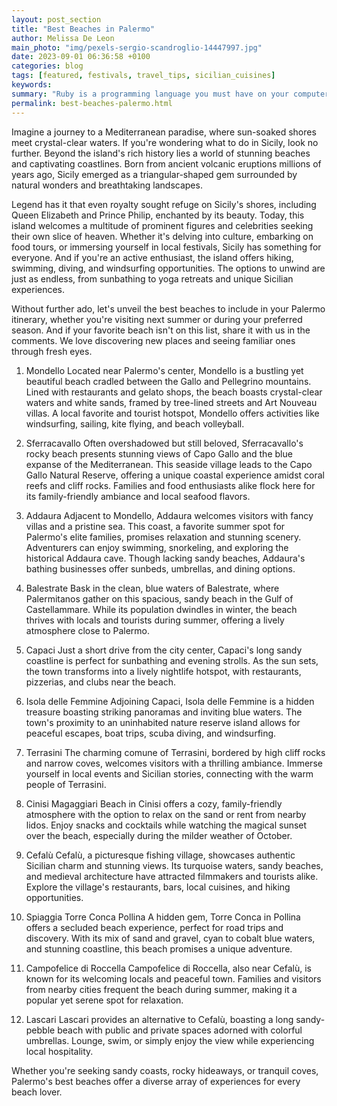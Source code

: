 ```yaml
---
layout: post_section
title: "Best Beaches in Palermo"
author: Melissa De Leon
main_photo: "img/pexels-sergio-scandroglio-14447997.jpg"
date: 2023-09-01 06:36:58 +0100
categories: blog
tags: [featured, festivals, travel_tips, sicilian_cuisines]
keywords:
summary: "Ruby is a programming language you must have on your computer in order to build Jekyll locally. Ruby has various gems."
permalink: best-beaches-palermo.html
---
```


Imagine a journey to a Mediterranean paradise, where sun-soaked shores meet crystal-clear waters. If you're wondering what to do in Sicily, look no further. Beyond the island's rich history lies a world of stunning beaches and captivating coastlines. Born from ancient volcanic eruptions millions of years ago, Sicily emerged as a triangular-shaped gem surrounded by natural wonders and breathtaking landscapes.

Legend has it that even royalty sought refuge on Sicily's shores, including Queen Elizabeth and Prince Philip, enchanted by its beauty. Today, this island welcomes a multitude of prominent figures and celebrities seeking their own slice of heaven. Whether it's delving into culture, embarking on food tours, or immersing yourself in local festivals, Sicily has something for everyone. And if you're an active enthusiast, the island offers hiking, swimming, diving, and windsurfing opportunities. The options to unwind are just as endless, from sunbathing to yoga retreats and unique Sicilian experiences.

Without further ado, let's unveil the best beaches to include in your Palermo itinerary, whether you're visiting next summer or during your preferred season. And if your favorite beach isn't on this list, share it with us in the comments. We love discovering new places and seeing familiar ones through fresh eyes.

1. Mondello
Located near Palermo's center, Mondello is a bustling yet beautiful beach cradled between the Gallo and Pellegrino mountains. Lined with restaurants and gelato shops, the beach boasts crystal-clear waters and white sands, framed by tree-lined streets and Art Nouveau villas. A local favorite and tourist hotspot, Mondello offers activities like windsurfing, sailing, kite flying, and beach volleyball.

2. Sferracavallo
Often overshadowed but still beloved, Sferracavallo's rocky beach presents stunning views of Capo Gallo and the blue expanse of the Mediterranean. This seaside village leads to the Capo Gallo Natural Reserve, offering a unique coastal experience amidst coral reefs and cliff rocks. Families and food enthusiasts alike flock here for its family-friendly ambiance and local seafood flavors.

3. Addaura
Adjacent to Mondello, Addaura welcomes visitors with fancy villas and a pristine sea. This coast, a favorite summer spot for Palermo's elite families, promises relaxation and stunning scenery. Adventurers can enjoy swimming, snorkeling, and exploring the historical Addaura cave. Though lacking sandy beaches, Addaura's bathing businesses offer sunbeds, umbrellas, and dining options.

4. Balestrate
Bask in the clean, blue waters of Balestrate, where Palermitanos gather on this spacious, sandy beach in the Gulf of Castellammare. While its population dwindles in winter, the beach thrives with locals and tourists during summer, offering a lively atmosphere close to Palermo.

5. Capaci
Just a short drive from the city center, Capaci's long sandy coastline is perfect for sunbathing and evening strolls. As the sun sets, the town transforms into a lively nightlife hotspot, with restaurants, pizzerias, and clubs near the beach.

6. Isola delle Femmine
Adjoining Capaci, Isola delle Femmine is a hidden treasure boasting striking panoramas and inviting blue waters. The town's proximity to an uninhabited nature reserve island allows for peaceful escapes, boat trips, scuba diving, and windsurfing.

7. Terrasini
The charming comune of Terrasini, bordered by high cliff rocks and narrow coves, welcomes visitors with a thrilling ambiance. Immerse yourself in local events and Sicilian stories, connecting with the warm people of Terrasini.

8. Cinisi
Magaggiari Beach in Cinisi offers a cozy, family-friendly atmosphere with the option to relax on the sand or rent from nearby lidos. Enjoy snacks and cocktails while watching the magical sunset over the beach, especially during the milder weather of October.

9. Cefalù
Cefalù, a picturesque fishing village, showcases authentic Sicilian charm and stunning views. Its turquoise waters, sandy beaches, and medieval architecture have attracted filmmakers and tourists alike. Explore the village's restaurants, bars, local cuisines, and hiking opportunities.

10. Spiaggia Torre Conca Pollina
A hidden gem, Torre Conca in Pollina offers a secluded beach experience, perfect for road trips and discovery. With its mix of sand and gravel, cyan to cobalt blue waters, and stunning coastline, this beach promises a unique adventure.

11. Campofelice di Roccella
Campofelice di Roccella, also near Cefalù, is known for its welcoming locals and peaceful town. Families and visitors from nearby cities frequent the beach during summer, making it a popular yet serene spot for relaxation.

12. Lascari
Lascari provides an alternative to Cefalù, boasting a long sandy-pebble beach with public and private spaces adorned with colorful umbrellas. Lounge, swim, or simply enjoy the view while experiencing local hospitality.

Whether you're seeking sandy coasts, rocky hideaways, or tranquil coves, Palermo's best beaches offer a diverse array of experiences for every beach lover.

